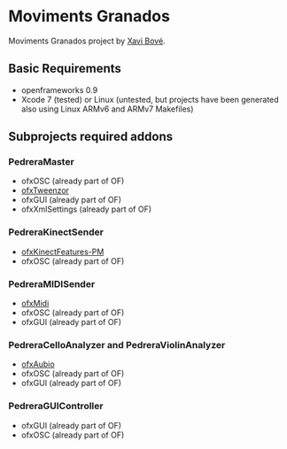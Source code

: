 # Moviments Granados
Moviments Granados project by [Xavi Bové](http://xavibove.com).

## Basic Requirements
- openframeworks 0.9
- Xcode 7 (tested) or Linux (untested, but projects have been generated also using Linux ARMv6 and ARMv7 Makefiles)

## Subprojects required addons

### PedreraMaster
- ofxOSC (already part of OF)
- [ofxTweenzor](https://github.com/NickHardeman/ofxTweenzor)
- ofxGUI (already part of OF)
- ofxXmlSettings (already part of OF)

### PedreraKinectSender
- [ofxKinectFeatures-PM](https://github.com/eduardfrigola/ofxKinectFeatures-PM)
- ofxOSC (already part of OF)

### PedreraMIDISender
- [ofxMidi](https://github.com/danomatika/ofxMidi)
- ofxOSC (already part of OF)
- ofxGUI (already part of OF)

### PedreraCelloAnalyzer and PedreraViolinAnalyzer
- [ofxAubio](https://github.com/aubio/ofxAubio)
- ofxOSC (already part of OF)
- ofxGUI (already part of OF)

### PedreraGUIController
- ofxGUI (already part of OF)
- ofxOSC (already part of OF)
